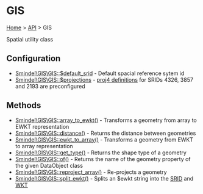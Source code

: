 # GIS

[Home](../../.) > [API](index.md) > GIS

Spatial utility class

## Configuration

- [Smindel\GIS\GIS::$default_srid](GIS.config.default_srid.md) - Default spacial reference sytem id
- [Smindel\GIS\GIS::$projections](GIS.config.projections.md) - [proj4 definitions](https://epsg.io/) for SRIDs 4326, 3857 and 2193 are preconfigured

## Methods

- [Smindel\GIS\GIS::array_to_ewkt()](GIS.method.array_to_ewkt.md) - Transforms a geometry from array to EWKT representation
- [Smindel\GIS\GIS::distance()](GIS.method.distance.md) - Returns the distance between geometries
- [Smindel\GIS\GIS::ewkt_to_array()](GIS.method.ewkt_to_array.md) - Transforms a geometry from EWKT to array representation
- [Smindel\GIS\GIS::get_type()](GIS.method.get_type.md) - Returns the shape type of a geometry
- [Smindel\GIS\GIS::of()](GIS.method.of.md) - Returns the name of the geometry property of the given DataObject class
- [Smindel\GIS\GIS::reproject_array()](GIS.method.reproject_array.md) - Re-projects a geometry
- [Smindel\GIS\GIS::split_ewkt()](GIS.method.split_ewkt.md) - Splits an $ewkt string into the [SRID](https://en.wikipedia.org/wiki/Spatial_reference_system#Identifier) and [WKT](https://en.wikipedia.org/wiki/Well-known_text_representation_of_geometry)

